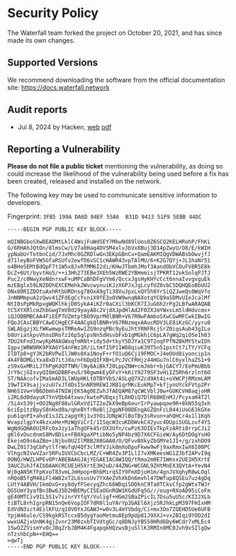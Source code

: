 # Security Policy

The Waterfall team forked the project on October 20, 2021, and has since made its own changes.

## Supported Versions

We recommend downloading the software from the official documentation site: https://docs.waterfall.network

## Audit reports

- Jul 8, 2024 by Hacken, [web](https://audits.hacken.io/waterfall/l1-waterfall-network-node-apr2024/) [pdf](https://docs.waterfall.network/assets/audits/hacken_audit_report_24_06_2024.pdf)

## Reporting a Vulnerability

**Please do not file a public ticket** mentioning the vulnerability, as doing so could increase the likelihood of the vulnerability being used before a fix has been created, released and installed on the network.

The following key may be used to communicate sensitive information to developers.

Fingerprint: `3FB5 199A DA6D 04EF 55A6  B31D 9413 51F9 5EBB 44DC`

```
-----BEGIN PGP PUBLIC KEY BLOCK-----

mQINBGboSXwBEADMtLklC4WxjFuWdSEY7MkwNd89lUos0Z6SCQ2KELHRohP/FhKi
G/6RHAhJQtOn/8lmsCw/LV7a8Haq4OVSM4xlvJbVx8Buj3D14pZwyU/O8/E/kWIH
ypNabUrTotbnCid/7JxMhc0GZRDlwGn3EKpGBnCu+QamEAKMIQgVDWABsbOwvjfJ
d71leyBoFVW5GfaRSUfv2ewfD6vSC1cHAWR43vpTAlMU/6+K2G7QYj+JL1haNr51
o4BHeSEMtBdQpF7t1W5x8JvRfMM6I2di/KHwJTbmhJMof3AandObVCOuFV8R5E8k
DcZ+6Ut/byvtHo5/++i3Hh273EBe3XEh5WzRWE2YBHemisjTPKRT12okSolqPJTJ
Puc2/c0NwyXeNdnrxwF+uMPCaBhDFgVYm6/QccxJgsHyKHYcCct6nnaIvvgvguEk
mzEBglx59LN2DOhEXCEMehk2WvcwynuiKJzX6PJxJgLcyfUZ0vbC5DQHQEoBbUU2
ONx80RIZDOtuAxhRtbURDnsg78OxA9gTi38VuJpxLxQY5h8YrSiQZJweQs0WqVfo
JnNNMmpuA2zQwv41ZFdEgCcYxniX9fE3xOVW9wnqNAXotqYCQ9aSDMvUIeJcalMf
NtI0sPpMkRpxgWQKlhkjD0SykA4iKZr0aCXil3bKCR7IJuG6h2rPg2LBfwARAQAB
tC5XYXRlcmZhbGwgTmV0d29yayA8c2VjdXJpdHlAd2F0ZXJmYWxsLm5ldHdvcms+
iQJOBBMBCAA4FiEEP7UZmtptBO9VprMdlBNR+V67RNwFAmboSXwCGwMFCwkIBwIG
FQoJCAsCBBYCAwECHgECF4AACgkQlBNR+V67RNzmqxAAucRDV3LE8iKzGC/yyru0
SWLAEgzjXLfWKwmwpsTMReAw1ZG9nzqPBc9yEuJhtYRNFRcjSrZ0iqsAub43gILo
b8UriatkpvVhnsDRofz26p5qlpsNn5dHsvbFxb1gMGkhiC6pLA7gWq2qiO5e1h03
7DU2kFndInwyKpM4AGWxqfmRNt+idy5d+tkyY5DJYa1C9T2oqFPfN2BkMYStwIDh
IgpvjWRW9RK9PXA6YS4nFWz1R/iLtmfI5P11W88qiuK39T5n51pstCt7iTY/YCFq
IlDTp8+gYJK2bRVPwIlJW0s0Xa1NoyF+rfO1uQ6Cj19FMOC+J4eOUd8iyoncip1n
4k4FBOMGiYxa8xD7itJda/nF6DpQIFXB+LPcJVCFRHjz44HGu7nlC6yxlhaZS1+9
zS9xGxMRiLJfhPgKdQTTNM/lNy6AiBkf20LppZNW+cmJmbr+bjGACY7/EePmUBbb
JrY6cjGIsvyQI0mGDBBFeuS/90gwmkEyOFvY+kKiY9279SF3vHiIZ5Rh6rzlnt6O
ST/NAAcofvIMaSmAD3LlWUpHKLtOTBYVbS/ASLgQ7XZcd9At4i+oVWCPjRMzmLAM
19wTIX9sajjvzuU7xJTdDsISnNR9REWIJRB1qrMKcEukMpT+kfjynUYckFVtp2Pr
NH6S1Vw+VB6Dbmh4TNIWjEK5Ag0EZuhJfAEQAM87qCWCVblJ0w+GUKCVH8aqjoHR
i2RL6d0dayuK7YnVQb6Atxwv/kwtePUDqxjTLRHDiQ7DlR6BHEnMJ/PcyxaH4T2l
/5i4x539j+OO2Ng8F08ulGRxVd1TZ2eZkX9eBp6eurIrPyawpqoe9R+8kN55q3xh
6ciEp1tzBpyS8nHxd0a/qheBYfrReBlj2gpNF00DEngAGZQnFcL044iUoG63kGXe
pu61qnPI+ahoE1sJZLzapgYRj1v3YOiJUNpWJlBoTBy3sRvon+ahQHCr4x1l1Kqh
WvapzlgpYx4kzxaHe+MzWgViCrI/1ISqcW3cuKDbWvkC42yuc4DUpiSUGLzuf4YS
WgNdGQHAOUIRFcOxJzy1aThgOFk45rOX3Ufn/cwPz63OIEvTkpFzARti0rrpCJi2
gKl6vOucdnmS8MvBDix+FB0XgaXPtibNo5yNP4bz9D7X6CFGieW/Ay6DtDOgYsHO
EkejeD9s6aZBo+iNjbv0U2IlM8B288GAA0/O/QFvvBXkyZbGMYe1JI+/g/zxhDO9
DwLZ0173qCbPytlfrWufqU4Qf3clMfVJik8mXoDpuFkww9wFj9axRmxIwX6I00PC
VlhgcNIVwVZar5RPuIUVCbCbcLMZ/C+WR4Zv3PILlI7vXMKeesWG1ZJbf2APvI9q
0ONQ/HWZLHPEv0PrABEBAAGJAjYEGAEIACAWIQQ/tRma2m0E71Wmsx2UE1H5XrtE
3AUCZuhJfAIbDAAKCRCUE1H5XrtE3H2uD/44ZNG+WCGNL9ZHtMnEX3QVtA+YevN4
Wj0qAN5KfFpKxoT83vmLJmHpop+BhbMirqSIY9FmXDjoH1m/4gnJVXqhyR8wLOql
nRQoB5fgM48iFl4W82xT2L6susUv7YXAeZVhXkDn6mvhl47DWfup8QSEu7uz4gDq
LUtY4ABVH/1kmOxG+xy8dyfFSecyqZhc66WDqiSDDknC9Ta8TCkvCfp2gWtxTWJr
QG5UmY3yafBn3Bw6J5D2HBEMyCI5EaOGnRQW1KGdUFq5G///oug+RXoAD95iCoFm
gE40MTCiv9IL5S1v7sinrVYfqY/Vuligf+HGm2SBaZPicIL7Dsu5uUSc/KI22XLb
tiBTL8rhIgrpRN15nQe6VopIOF7dR0l1uYArYp3bAEl6Xjz5RJhkLpM397FHIxHM
EdVdN3ict4EilKFU/q10VOYxJGAWJ+w0v3L4mYVbdg/Ci+mx3Oo7ZQEHD5Ue6UFB
YpjW46ule/CS9kgkRSTccxB5dygYaoMetmu8Ep9pUp81J9XXJ+vx2BIqi9YOD2dI
wwxUAZjxUnNK4gjZvnr23M0zxbTIVdtgGc/q8DNJyYBS50HRd6Dy6WCdr7xMLEc4
15wOZZVismYvOcJBqZrbJBM4K4FgapqkHQzwsBjuSllK3RMIn8MC0Jvh9xSIlgQw
nTzshbCpN++EHQ==
=qwTj
-----END PGP PUBLIC KEY BLOCK-----
```
